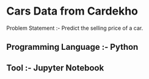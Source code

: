 # Cars Data from Cardekho
Problem Statement :- Predict the selling price of a car.

## Programming Language :- Python
## Tool :- Jupyter Notebook


